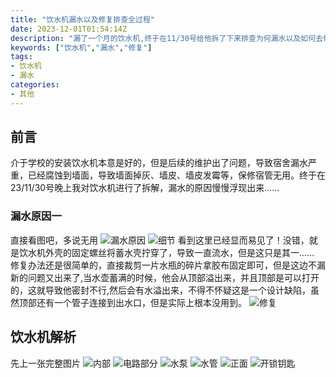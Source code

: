 ```yaml
---
title: "饮水机漏水以及修复排查全过程"
date: 2023-12-01T01:54:14Z
description: "漏了一个月的饮水机,终于在11/30号给他拆了下来排查为何漏水以及如何去修复......"
keywords: ["饮水机","漏水","修复"]
tags:
- 饮水机
- 漏水
categories:
- 其他
---
```


## 前言
介于学校的安装饮水机本意是好的，但是后续的维护出了问题，导致宿舍漏水严重，已经腐蚀到墙面，导致墙面掉灰、墙皮、墙皮发霉等，保修宿管无用。终于在23/11/30号晚上我对饮水机进行了拆解，漏水的原因慢慢浮现出来......

### 漏水原因一
直接看图吧，多说无用 
![漏水原因](/posts/images/repair/1701394954637.webp " ")
![细节](/posts/images/repair/1701394954627.webp " ")
看到这里已经显而易见了！没错，就是饮水机外壳的固定螺丝将蓄水壳拧穿了，导致一直流水，但是这只是其一......  
修复办法还是很简单的，直接裁剪一片水瓶的碎片拿胶布固定即可，但是这边不漏新的问题又出来了,当水壶蓄满的时候，他会从顶部溢出来，并且顶部是可以打开的，这就导致他密封不行,然后会有水溢出来，不得不怀疑这是一个设计缺陷，虽然顶部还有一个管子连接到出水口，但是实际上根本没用到。
![修复](/posts/images/repair/1701423787920.webp " ")

## 饮水机解析
先上一张完整图片
![内部](/posts/images/repair/1701394954650.webp " ")
![电路部分](/posts/images/repair/1701423728313.webp " ")
![水泵](/posts/images/repair/1701423787936.webp " ")
![水管](/posts/images/repair/1701416546055.webp " ")
![正面](/posts/images/repair/1701416546096.webp " ")
![开锁钥匙](/posts/images/repair/1701416546034.webp " ")
